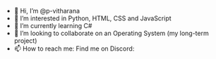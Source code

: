 - 👋 Hi, I’m @p-vitharana
- 👀 I’m interested in Python, HTML, CSS and JavaScript
- 🌱 I’m currently learning C#
- 💞️ I’m looking to collaborate on an Operating System (my long-term project)
- 📫 How to reach me: Find me on Discord: 

<!---
p-vitharana/p-vitharana is a ✨ special ✨ repository because its `README.md` (this file) appears on your GitHub profile.
You can click the Preview link to take a look at your changes.
--->
